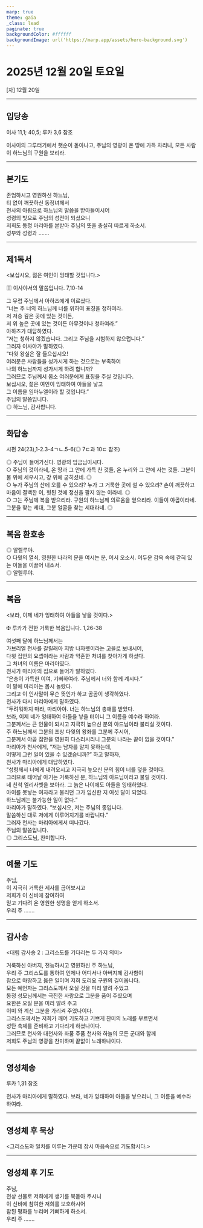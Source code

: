 ```yaml
---
marp: true
theme: gaia
_class: lead
paginate: true
backgroundColor: #ffffff
backgroundImage: url('https://marp.app/assets/hero-background.svg')
---
```


# 2025년 12월 20일 토요일

[자] 12월 20일  




---

## 입당송

이사 11,1; 40,5; 루카 3,6 참조

이사이의 그루터기에서 햇순이 돋아나고, 주님의 영광이 온 땅에 가득 차리니, 모든 사람이 하느님의 구원을 보리라.  
  


---

## 본기도

존엄하시고 영원하신 하느님,  
티 없이 깨끗하신 동정녀께서  
천사의 아룀으로 하느님의 말씀을 받아들이시어  
성령의 빛으로 주님의 성전이 되셨으니  
저희도 동정 마리아를 본받아 주님의 뜻을 충실히 따르게 하소서.  
성부와 성령과 …….  
  


---

## 제1독서

<보십시오, 젊은 여인이 잉태할 것입니다.>

▥ 이사야서의 말씀입니다. 7,10-14

그 무렵 주님께서 아하즈에게 이르셨다.  
“너는 주 너의 하느님께 너를 위하여 표징을 청하여라.  
저 저승 깊은 곳에 있는 것이든,  
저 위 높은 곳에 있는 것이든 아무것이나 청하여라.”  
아하즈가 대답하였다.  
“저는 청하지 않겠습니다. 그리고 주님을 시험하지 않으렵니다.”  
그러자 이사야가 말하였다.  
“다윗 왕실은 잘 들으십시오!  
여러분은 사람들을 성가시게 하는 것으로는 부족하여  
나의 하느님까지 성가시게 하려 합니까?  
그러므로 주님께서 몸소 여러분에게 표징을 주실 것입니다.  
보십시오, 젊은 여인이 잉태하여 아들을 낳고  
그 이름을 임마누엘이라 할 것입니다.”  
주님의 말씀입니다.  
◎ 하느님, 감사합니다.  
  


---

## 화답송

시편 24(23),1-2.3-4ㄱㄴ.5-6(◎ 7ㄷ과 10ㄷ 참조)

◎ 주님이 들어가신다. 영광의 임금님이시다.  
○ 주님의 것이라네, 온 땅과 그 안에 가득 찬 것들, 온 누리와 그 안에 사는 것들. 그분이 물 위에 세우시고, 강 위에 굳히셨네. ◎  
○ 누가 주님의 산에 오를 수 있으랴? 누가 그 거룩한 곳에 설 수 있으랴? 손이 깨끗하고 마음이 결백한 이, 헛된 것에 정신을 팔지 않는 이라네. ◎  
○ 그는 주님께 복을 받으리라. 구원의 하느님께 의로움을 얻으리라. 이들이 야곱이라네. 그분을 찾는 세대, 그분 얼굴을 찾는 세대라네. ◎  
  


---

## 복음 환호송

◎ 알렐루야.  
○ 다윗의 열쇠, 영원한 나라의 문을 여시는 분, 어서 오소서. 어두운 감옥 속에 갇혀 있는 이들을 이끌어 내소서.  
◎ 알렐루야.  
  


---

## 복음

<보라, 이제 네가 잉태하여 아들을 낳을 것이다.>

✠ 루카가 전한 거룩한 복음입니다. 1,26-38

여섯째 달에 하느님께서는  
가브리엘 천사를 갈릴래아 지방 나자렛이라는 고을로 보내시어,  
다윗 집안의 요셉이라는 사람과 약혼한 처녀를 찾아가게 하셨다.  
그 처녀의 이름은 마리아였다.  
천사가 마리아의 집으로 들어가 말하였다.  
“은총이 가득한 이여, 기뻐하여라. 주님께서 너와 함께 계시다.”  
이 말에 마리아는 몹시 놀랐다.  
그리고 이 인사말이 무슨 뜻인가 하고 곰곰이 생각하였다.  
천사가 다시 마리아에게 말하였다.  
“두려워하지 마라, 마리아야. 너는 하느님의 총애를 받았다.  
보라, 이제 네가 잉태하여 아들을 낳을 터이니 그 이름을 예수라 하여라.  
그분께서는 큰 인물이 되시고 지극히 높으신 분의 아드님이라 불리실 것이다.  
주 하느님께서 그분의 조상 다윗의 왕좌를 그분께 주시어,  
그분께서 야곱 집안을 영원히 다스리시리니 그분의 나라는 끝이 없을 것이다.”  
마리아가 천사에게, “저는 남자를 알지 못하는데,  
어떻게 그런 일이 있을 수 있겠습니까?” 하고 말하자,  
천사가 마리아에게 대답하였다.  
“성령께서 너에게 내려오시고 지극히 높으신 분의 힘이 너를 덮을 것이다.  
그러므로 태어날 아기는 거룩하신 분, 하느님의 아드님이라고 불릴 것이다.  
네 친척 엘리사벳을 보아라. 그 늙은 나이에도 아들을 잉태하였다.  
아이를 못낳는 여자라고 불리던 그가 임신한 지 여섯 달이 되었다.  
하느님께는 불가능한 일이 없다.”  
마리아가 말하였다. “보십시오, 저는 주님의 종입니다.  
말씀하신 대로 저에게 이루어지기를 바랍니다.”  
그러자 천사는 마리아에게서 떠나갔다.  
주님의 말씀입니다.  
◎ 그리스도님, 찬미합니다.  
  


---

## 예물 기도

주님,  
이 지극히 거룩한 제사를 굽어보시고  
저희가 이 신비에 참여하여  
믿고 기다려 온 영원한 생명을 얻게 하소서.  
우리 주 …….  
  


---

## 감사송

<대림 감사송 2 : 그리스도를 기다리는 두 가지 의미>

거룩하신 아버지, 전능하시고 영원하신 주 하느님,  
우리 주 그리스도를 통하여 언제나 어디서나 아버지께 감사함이  
참으로 마땅하고 옳은 일이며 저희 도리요 구원의 길이옵니다.  
모든 예언자는 그리스도께서 오실 것을 미리 알려 주었고  
동정 성모님께서는 극진한 사랑으로 그분을 품어 주셨으며  
요한은 오실 분을 미리 알려 주고  
이미 와 계신 그분을 가리켜 주었나이다.  
그리스도께서는 저희가 깨어 기도하고 기쁘게 찬미의 노래를 부르면서  
성탄 축제를 준비하고 기다리게 하셨나이다.  
그러므로 천사와 대천사와 좌품 주품 천사와 하늘의 모든 군대와 함께  
저희도 주님의 영광을 찬미하며 끝없이 노래하나이다.  
  


---

## 영성체송

루카 1,31 참조

천사가 마리아에게 말하였다. 보라, 네가 잉태하여 아들을 낳으리니, 그 이름을 예수라 하여라.  
  


---

## 영성체 후 묵상

<그리스도와 일치를 이루는 가운데 잠시 마음속으로 기도합시다.>  


---

## 영성체 후 기도

주님,  
천상 선물로 저희에게 생기를 북돋아 주시니  
이 신비에 참여한 저희를 보호하시어  
참된 평화를 누리며 기뻐하게 하소서.  
우리 주 …….